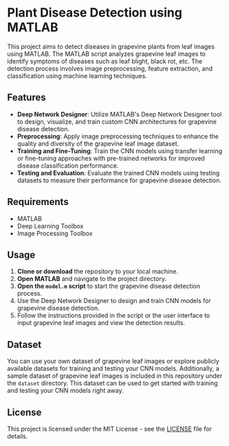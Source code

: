 
#  Plant Disease Detection using MATLAB

This project aims to detect diseases in grapevine plants from leaf images using MATLAB. The MATLAB script analyzes grapevine leaf images to identify symptoms of diseases such as leaf blight, black rot, etc. The detection process involves image preprocessing, feature extraction, and classification using machine learning techniques.

## Features



- **Deep Network Designer**: Utilize MATLAB's Deep Network Designer tool to design, visualize, and train custom CNN architectures for grapevine disease detection.
- **Preprocessing**: Apply image preprocessing techniques to enhance the quality and diversity of the grapevine leaf image dataset.
- **Training and Fine-Tuning**: Train the CNN models using transfer learning or fine-tuning approaches with pre-trained networks for improved disease classification performance.
- **Testing and Evaluation**: Evaluate the trained CNN models using testing datasets to measure their performance for grapevine disease detection.

## Requirements

- MATLAB 
- Deep Learning Toolbox
- Image Processing Toolbox

## Usage

1. **Clone or download** the repository to your local machine.
2. **Open MATLAB** and navigate to the project directory.
3. **Open the `model.m` script** to start the grapevine disease detection process.
4. Use the Deep Network Designer to design and train CNN models for grapevine disease detection.
5. Follow the instructions provided in the script or the user interface to input grapevine leaf images and view the detection results.

 ## Dataset

You can use your own dataset of grapevine leaf images or explore publicly available datasets  for training and testing your CNN models. Additionally, a sample dataset of grapevine leaf images is included in this repository under the `dataset` directory. This dataset can be used to get started with training and testing your CNN models right away.

## License

This project is licensed under the MIT License - see the [LICENSE](LICENSE) file for details.
